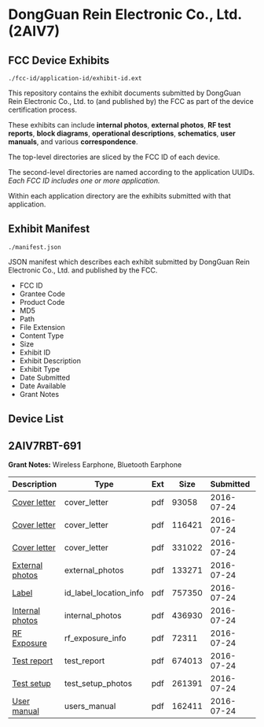 # DongGuan Rein Electronic Co., Ltd. (2AIV7)
## FCC Device Exhibits

```
./fcc-id/application-id/exhibit-id.ext
```

This repository contains the exhibit documents submitted by DongGuan Rein Electronic Co., Ltd. to (and published by) the FCC as part of the device certification process.

These exhibits can include **internal photos**, **external photos**, **RF test reports**, **block diagrams**, **operational descriptions**, **schematics**, **user manuals**, and various **correspondence**.

The top-level directories are sliced by the FCC ID of each device.

The second-level directories are named according to the application UUIDs. *Each FCC ID includes one or more application.*

Within each application directory are the exhibits submitted with that application. 

## Exhibit Manifest

```
./manifest.json
```

JSON manifest which describes each exhibit submitted by DongGuan Rein Electronic Co., Ltd. and published by the FCC.

- FCC ID
- Grantee Code
- Product Code
- MD5
- Path
- File Extension
- Content Type
- Size
- Exhibit ID
- Exhibit Description
- Exhibit Type
- Date Submitted
- Date Available
- Grant Notes

## Device List
## 2AIV7RBT-691
**Grant Notes:** Wireless Earphone, Bluetooth Earphone

| Description | Type | Ext | Size | Submitted | Available |
| ----------- | ---- | --- | ---- | --------- | --------- |
| [Cover letter](2AIV7RBT-691/b6e0be2909c6342fa94fc1da6416454e/3074745.pdf) | cover_letter | pdf | 93058 | 2016-07-24 | 2016-07-24 |
| [Cover letter](2AIV7RBT-691/b6e0be2909c6342fa94fc1da6416454e/3074746.pdf) | cover_letter | pdf | 116421 | 2016-07-24 | 2016-07-24 |
| [Cover letter](2AIV7RBT-691/b6e0be2909c6342fa94fc1da6416454e/3074747.pdf) | cover_letter | pdf | 331022 | 2016-07-24 | 2016-07-24 |
| [External photos](2AIV7RBT-691/b6e0be2909c6342fa94fc1da6416454e/3074748.pdf) | external_photos | pdf | 133271 | 2016-07-24 | 2016-07-24 |
| [Label](2AIV7RBT-691/b6e0be2909c6342fa94fc1da6416454e/3074749.pdf) | id_label_location_info | pdf | 757350 | 2016-07-24 | 2016-07-24 |
| [Internal photos](2AIV7RBT-691/b6e0be2909c6342fa94fc1da6416454e/3074750.pdf) | internal_photos | pdf | 436930 | 2016-07-24 | 2016-07-24 |
| [RF Exposure](2AIV7RBT-691/b6e0be2909c6342fa94fc1da6416454e/3074752.pdf) | rf_exposure_info | pdf | 72311 | 2016-07-24 | 2016-07-24 |
| [Test report](2AIV7RBT-691/b6e0be2909c6342fa94fc1da6416454e/3074754.pdf) | test_report | pdf | 674013 | 2016-07-24 | 2016-07-24 |
| [Test setup](2AIV7RBT-691/b6e0be2909c6342fa94fc1da6416454e/3074755.pdf) | test_setup_photos | pdf | 261391 | 2016-07-24 | 2016-07-24 |
| [User manual](2AIV7RBT-691/b6e0be2909c6342fa94fc1da6416454e/3074756.pdf) | users_manual | pdf | 162411 | 2016-07-24 | 2016-07-24 |
